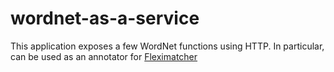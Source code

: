 # wordnet-as-a-service
This application exposes a few WordNet functions using HTTP. In particular, can be used as an annotator for [Fleximatcher](https://github.com/jacopofar/fleximatcher-web-interface)
